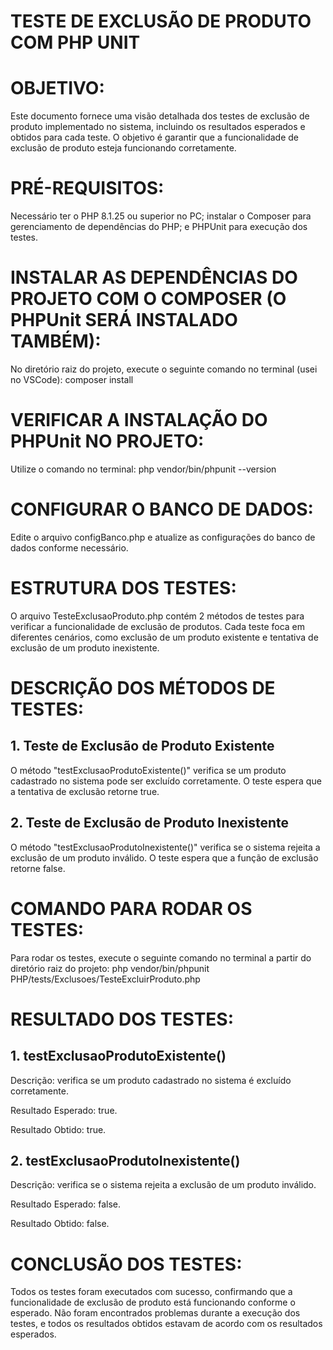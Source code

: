 # TESTE DE EXCLUSÃO DE PRODUTO COM PHP UNIT


# OBJETIVO:
Este documento fornece uma visão detalhada dos testes de exclusão de produto implementado no sistema, incluindo os resultados esperados e obtidos para cada teste. O objetivo é garantir que a funcionalidade de exclusão de produto esteja funcionando corretamente.

# PRÉ-REQUISITOS:
Necessário ter o PHP 8.1.25 ou superior no PC; instalar o Composer para gerenciamento de dependências do PHP; e PHPUnit para execução dos testes.


# INSTALAR AS DEPENDÊNCIAS DO PROJETO COM O COMPOSER (O PHPUnit SERÁ INSTALADO TAMBÉM):
No diretório raiz do projeto, execute o seguinte comando no terminal (usei no VSCode): composer install


# VERIFICAR A INSTALAÇÃO DO PHPUnit NO PROJETO:
Utilize o comando no terminal: php vendor/bin/phpunit --version


# CONFIGURAR O BANCO DE DADOS:
Edite o arquivo configBanco.php e atualize as configurações do banco de dados conforme necessário.


# ESTRUTURA DOS TESTES:
O arquivo TesteExclusaoProduto.php contém 2 métodos de testes para verificar a funcionalidade de exclusão de produtos. Cada teste foca em diferentes cenários, como exclusão de um produto existente e tentativa de exclusão de um produto inexistente.


# DESCRIÇÃO DOS MÉTODOS DE TESTES:

## 1. Teste de Exclusão de Produto Existente
O método "testExclusaoProdutoExistente()" verifica se um produto cadastrado no sistema pode ser excluído corretamente. O teste espera que a tentativa de exclusão retorne true.

## 2. Teste de Exclusão de Produto Inexistente
O método "testExclusaoProdutoInexistente()" verifica se o sistema rejeita a exclusão de um produto inválido. O teste espera que a função de exclusão retorne false.


# COMANDO PARA RODAR OS TESTES:
Para rodar os testes, execute o seguinte comando no terminal a partir do diretório raiz do projeto:
php vendor/bin/phpunit PHP/tests/Exclusoes/TesteExcluirProduto.php


# RESULTADO DOS TESTES:

## 1. testExclusaoProdutoExistente()
Descrição: verifica se um produto cadastrado no sistema é excluído corretamente.

Resultado Esperado: true.

Resultado Obtido: true.

## 2. testExclusaoProdutoInexistente()
Descrição: verifica se o sistema rejeita a exclusão de um produto inválido.

Resultado Esperado: false.

Resultado Obtido: false.


# CONCLUSÃO DOS TESTES:
Todos os testes foram executados com sucesso, confirmando que a funcionalidade de exclusão de produto está funcionando conforme o esperado. Não foram encontrados problemas durante a execução dos testes, e todos os resultados obtidos estavam de acordo com os resultados esperados.